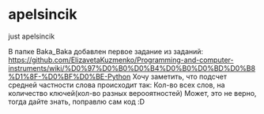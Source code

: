 # apelsincik
just apelsincik

В папке Baka_Baka добавлен первое задание из заданий: https://github.com/ElizavetaKuzmenko/Programming-and-computer-instruments/wiki/%D0%97%D0%B0%D0%B4%D0%B0%D0%BD%D0%B8%D1%8F-%D0%BF%D0%BE-Python 
Хочу заметить, что подсчет средней частности слова происходит так: Кол-во всех слов, на количество ключей(кол-во разных верооятностей)
Может, это не верно, тогда дайте знать, поправлю сам код :D
